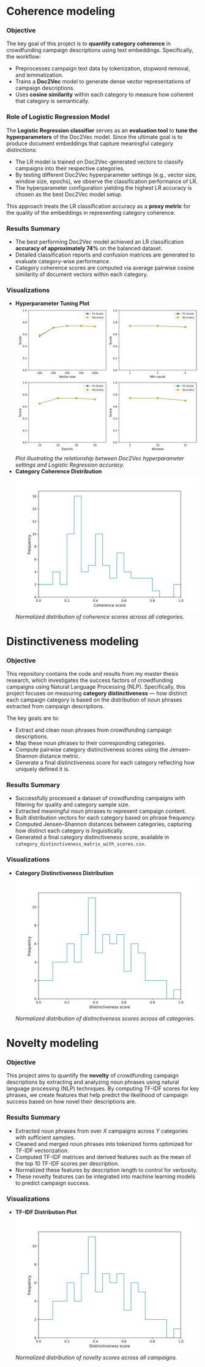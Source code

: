 # Coherence modeling

### Objective

The key goal of this project is to **quantify category coherence** in crowdfunding campaign descriptions using text embeddings. Specifically, the workflow:

- Preprocesses campaign text data by tokenization, stopword removal, and lemmatization.
- Trains a **Doc2Vec** model to generate dense vector representations of campaign descriptions.
- Uses **cosine similarity** within each category to measure how coherent that category is semantically.
  
### Role of Logistic Regression Model

The **Logistic Regression classifier** serves as an **evaluation tool** to **tune the hyperparameters** of the Doc2Vec model. Since the ultimate goal is to produce document embeddings that capture meaningful category distinctions:

- The LR model is trained on Doc2Vec-generated vectors to classify campaigns into their respective categories.
- By testing different Doc2Vec hyperparameter settings (e.g., vector size, window size, epochs), we observe the classification performance of LR.
- The hyperparameter configuration yielding the highest LR accuracy is chosen as the best Doc2Vec model setup.

This approach treats the LR classification accuracy as a **proxy metric** for the quality of the embeddings in representing category coherence.

### Results Summary

- The best performing Doc2Vec model achieved an LR classification **accuracy of approximately 74%** on the balanced dataset.
- Detailed classification reports and confusion matrices are generated to evaluate category-wise performance.
- Category coherence scores are computed via average pairwise cosine similarity of document vectors within each category.
 

### Visualizations

- **Hyperparameter Tuning Plot**  
  ![Hyperparameter](../Figures/Doc2vec_hyperparameters.jpg)
  *Plot illustrating the relationship between Doc2Vec hyperparameter settings and Logistic Regression accuracy.*
- **Category Coherence Distribution**  
  ![Coherence Distribution](../Figures/normalized_coherence_score.png)  
  *Normalized distribution of coherence scores across all categories.*






# Distinctiveness modeling

### Objective

This repository contains the code and results from my master thesis research, which investigates the success factors of crowdfunding campaigns using Natural Language Processing (NLP). Specifically, this project focuses on measuring **category distinctiveness** — how distinct each campaign category is based on the distribution of noun phrases extracted from campaign descriptions.

The key goals are to:

- Extract and clean noun phrases from crowdfunding campaign descriptions.
- Map these noun phrases to their corresponding categories.
- Compute pairwise category distinctiveness scores using the Jensen–Shannon distance metric.
- Generate a final distinctiveness score for each category reflecting how uniquely defined it is.

### Results Summary

- Successfully processed a dataset of crowdfunding campaigns with filtering for quality and category sample size.
- Extracted meaningful noun phrases to represent campaign content.
- Built distribution vectors for each category based on phrase frequency.
- Computed Jensen–Shannon distances between categories, capturing how distinct each category is linguistically.
- Generated a final category distinctiveness score, available in `category_distinctiveness_matrix_with_scores.csv`.

### Visualizations

- **Category Distinctiveness Distribution**  
  ![Distinctiveness Distribution](../Figures/normalized_distinctiveness_score.png)
  *Normalized distribution of distinctiveness scores across all categories.* 


# Novelty modeling

### Objective

This project aims to quantify the **novelty** of crowdfunding campaign descriptions by extracting and analyzing noun phrases using natural language processing (NLP) techniques. By computing TF-IDF scores for key phrases, we create features that help predict the likelihood of campaign success based on how novel their descriptions are.

### Results Summary

- Extracted noun phrases from over *X* campaigns across *Y* categories with sufficient samples.
- Cleaned and merged noun phrases into tokenized forms optimized for TF-IDF vectorization.
- Computed TF-IDF matrices and derived features such as the mean of the top 10 TF-IDF scores per description.
- Normalized these features by description length to control for verbosity.
- These novelty features can be integrated into machine learning models to predict campaign success.

### Visualizations

- **TF-IDF Distribution Plot**  
  ![TF-IDF Distribution](../Figures/normalized_distinctiveness_score.png)  
  *Normalized distribution of novelty scores across all campaigns.*

